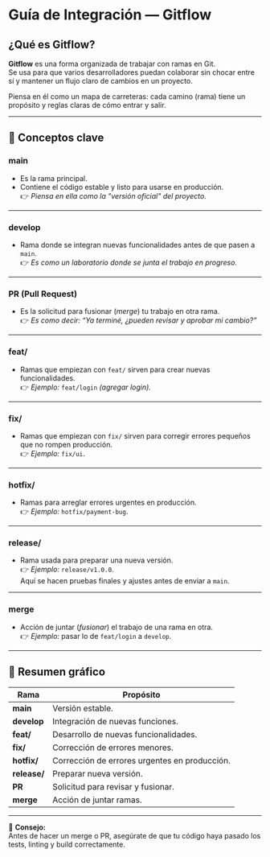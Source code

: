 # Guía de Integración — Gitflow

## ¿Qué es Gitflow?

**Gitflow** es una forma organizada de trabajar con ramas en Git.  
Se usa para que varios desarrolladores puedan colaborar sin chocar entre sí y mantener un flujo claro de cambios en un proyecto.

Piensa en él como un mapa de carreteras: cada camino (rama) tiene un propósito y reglas claras de cómo entrar y salir.

---

## 🧩 Conceptos clave

### **main**
- Es la rama principal.  
- Contiene el código estable y listo para usarse en producción.  
👉 *Piensa en ella como la "versión oficial" del proyecto.*

---

### **develop**
- Rama donde se integran nuevas funcionalidades antes de que pasen a `main`.  
👉 *Es como un laboratorio donde se junta el trabajo en progreso.*

---

### **PR (Pull Request)**
- Es la solicitud para fusionar (*merge*) tu trabajo en otra rama.  
👉 *Es como decir: “Ya terminé, ¿pueden revisar y aprobar mi cambio?”*

---

### **feat/**
- Ramas que empiezan con `feat/` sirven para crear nuevas funcionalidades.  
👉 *Ejemplo:* `feat/login` *(agregar login).*

---

### **fix/**
- Ramas que empiezan con `fix/` sirven para corregir errores pequeños que no rompen producción.  
👉 *Ejemplo:* `fix/ui`.

---

### **hotfix/**
- Ramas para arreglar errores urgentes en producción.  
👉 *Ejemplo:* `hotfix/payment-bug`.

---

### **release/**
- Rama usada para preparar una nueva versión.  
👉 *Ejemplo:* `release/v1.0.0`.  
Aquí se hacen pruebas finales y ajustes antes de enviar a `main`.

---

### **merge**
- Acción de juntar (*fusionar*) el trabajo de una rama en otra.  
👉 *Ejemplo:* pasar lo de `feat/login` a `develop`.

---

## 📌 Resumen gráfico

| Rama | Propósito |
|------|------------|
| **main** | Versión estable. |
| **develop** | Integración de nuevas funciones. |
| **feat/** | Desarrollo de nuevas funcionalidades. |
| **fix/** | Corrección de errores menores. |
| **hotfix/** | Corrección de errores urgentes en producción. |
| **release/** | Preparar nueva versión. |
| **PR** | Solicitud para revisar y fusionar. |
| **merge** | Acción de juntar ramas. |

---

📘 **Consejo:**  
Antes de hacer un merge o PR, asegúrate de que tu código haya pasado los tests, linting y build correctamente.